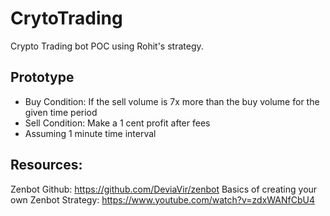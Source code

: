 # CrytoTrading

Crypto Trading bot POC using Rohit's strategy.

## Prototype

- Buy Condition: If the sell volume is 7x more than the buy volume for the given time period
- Sell Condition: Make a 1 cent profit after fees
- Assuming 1 minute time interval 

## Resources:

Zenbot Github: https://github.com/DeviaVir/zenbot
Basics of creating your own Zenbot Strategy: https://www.youtube.com/watch?v=zdxWANfCbU4
